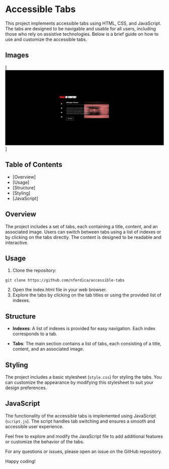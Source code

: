 # Accessible Tabs
This project implements accessible tabs using HTML, CSS, and JavaScript. The tabs are designed to be navigable and usable for all users, including those who rely on assistive technologies. Below is a brief guide on how to use and customize the accessible tabs.

## Images
[![Accessible tab contents](assets/img/tabs-content.png)]

## Table of Contents
* [Overview]
* [Usage]
* [Structure]
* [Styling]
* [JavaScript]

## Overview
The project includes a set of tabs, each containing a title, content, and an associated image. Users can switch between tabs using a list of indexes or by clicking on the tabs directly. The content is designed to be readable and interactive.

## Usage
1. Clone the repository:

```
git clone https://github.com/nferdica/accessible-tabs
```
2. Open the index.html file in your web browser.
3. Explore the tabs by clicking on the tab titles or using the provided list of indexes.

## Structure
* __Indexes__: A list of indexes is provided for easy navigation. Each index corresponds to a tab.

* __Tabs__: The main section contains a list of tabs, each consisting of a title, content, and an associated image.

## Styling
The project includes a basic stylesheet (`style.css`) for styling the tabs. You can customize the appearance by modifying this stylesheet to suit your design preferences.

## JavaScript
The functionality of the accessible tabs is implemented using JavaScript (`script.js`). The script handles tab switching and ensures a smooth and accessible user experience.

Feel free to explore and modify the JavaScript file to add additional features or customize the behavior of the tabs.

For any questions or issues, please open an issue on the GitHub repository.

Happy coding!